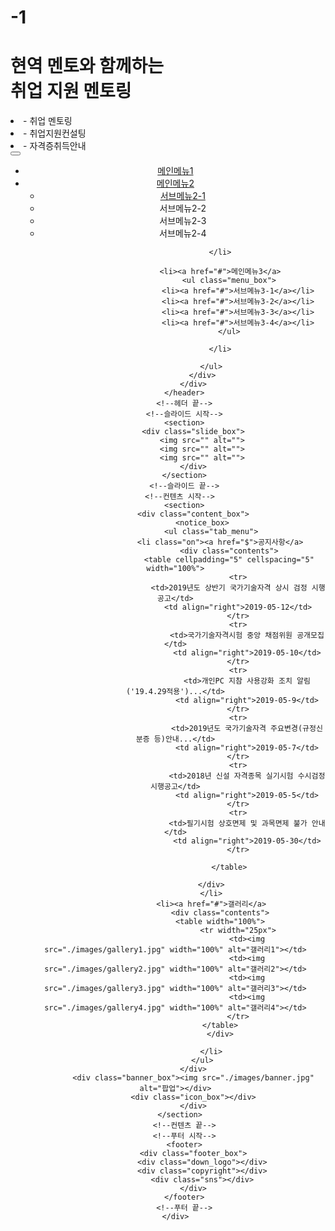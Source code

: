 # -1
<!DOCTYPE html>
<html lang="en">
<head>
    <meta charset="UTF-8">
    <meta http-equiv="X-UA-Compatible" content="IE=edge">
    <meta name="viewport" content="width=device-width, initial-scale=1.0">
    <title>가로형 와이어프레임 실습</title>
    <script type="text/javascript" src="./script/jquery-1.12.3.js"></script>
    <link rel="stylesheet" href="./css/style.css">
    <script src="./script/popus.js"></script>
    <script src="./script/slide.js"></script>
    <script src="./script/tab.js"></script>
    
</head>
<body>
    <div id="opous">
        <div class="body">
            <div class="box">
                <h1>현역 멘토와 함께하는<br/>
                취업 지원 멘토링</h1>
                <p></p>
                <li>- 취업 멘토링</li>
                <li>- 취업지원컨설팅</li>
                <li>- 자격증취득안내</li>
            </div>
            <div class="close">
                <button type="button"></button>
            </div>
        </div>
    </div>
    <div id="box">
        <!--헤더 시작-->
        <header>
            <div class="head_box">
                <div class="logo"></div>
                <div class="navi">
                    <ul>
                        <li><a href="#">메인메뉴1</a></li>
                        <li><a href="#">메인메뉴2</a>
                            <ul class="menu_box">
                                <li><a href="#">서브메뉴2-1</a></li>
                                <li><a href="#"></a>서브메뉴2-2</li>
                                <li><a href="#"></a>서브메뉴2-3</li>
                                <li><a href="#"></a>서브메뉴2-4</li>
                            </ul>
                        
                        </li>

                        <li><a href="#">메인메뉴3</a>
                            <ul class="menu_box">
                                <li><a href="#">서브메뉴3-1</a></li>
                                <li><a href="#">서브메뉴3-2</a></li>
                                <li><a href="#">서브메뉴3-3</a></li>
                                <li><a href="#">서브메뉴3-4</a></li>
                            </ul>
                        
                        </li>

                    </ul>
                </div>
            </div>
        </header>
        <!--헤더 끝-->
        <!--슬라이드 시작-->
        <section>
            <div class="slide_box">
                <img src="" alt="">
                <img src="" alt="">
                <img src="" alt="">
            </div>
        </section>
        <!--슬라이드 끝-->
        <!--컨텐츠 시작-->  
        <section>
            <div class="content_box">
                <notice_box>
                    <ul class="tab_menu">
                        <li class="on"><a href="$">공지사항</a>
                            <div class="contents">
                            <table cellpadding="5" cellspacing="5" width="100%">
                                <tr>
                                <td>2019년도 상반기 국가기술자격 상시 검정 시행 공고</td>
                                <td align="right">2019-05-12</td>
                                </tr>
                                <tr>
                                    <td>국가기술자격시험 중앙 채점위원 공개모집</td>
                                    <td align="right">2019-05-10</td>
                                </tr>
                                <tr>
                                    <td>개인PC 지참 사용강화 조치 알림('19.4.29적용')...</td>
                                    <td align="right">2019-05-9</td>
                                </tr>
                                <tr>
                                    <td>2019년도 국가기술자격 주요변경(규정신분증 등)안내...</td>
                                    <td align="right">2019-05-7</td>
                                </tr>
                                <tr>
                                    <td>2018년 신설 자격종목 실기시험 수시검정 시행공고</td>
                                    <td align="right">2019-05-5</td>
                                </tr>
                                <tr>
                                    <td>필기시험 상호면제 및 과목면제 불가 안내</td>
                                    <td align="right">2019-05-30</td>
                                </tr>

                            </table>
                        
                    </div>
                    </li>
                    <li><a href="#">갤러리</a>
                        <div class="contents">
                        <table width="100%">
                                <tr width="25px">
                                    <td><img src="./images/gallery1.jpg" width="100%" alt="갤러리1"></td>
                                    <td><img src="./images/gallery2.jpg" width="100%" alt="갤러리2"></td>
                                    <td><img src="./images/gallery3.jpg" width="100%" alt="갤러리3"></td>
                                    <td><img src="./images/gallery4.jpg" width="100%" alt="갤러리4"></td>
                                </tr>
                        </table>
                        </div>
                    
                    </li>
                </ul>
            </div>
            <div class="banner_box"><img src="./images/banner.jpg" alt="팝업"></div>
            <div class="icon_box"></div>
            </div>
        </section>  
        <!--컨텐츠 끝-->
        <!--푸터 시작-->
        <footer>
            <div class="footer_box">
                <div class="down_logo"></div>
                <div class="copyright"></div>
                <div class="sns"></div>
            </div>
        </footer>
        <!--푸터 끝-->
    </div>
</body>
</html>
